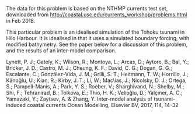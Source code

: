 The data for this problem is based on the NTHMP currents test set, downloaded from http://coastal.usc.edu/currents_workshop/problems.html in Feb 2018. 

This particular problem is an idealised simulation of the Tohoku tsunami in
Hilo Harbour. It is idealised in that it uses a simulated boundary forcing,
with modified bathymetry. See the paper below for a discussion of this problem,
and the results of an inter-model comparison.

Lynett, P. J.; Gately, K.; Wilson, R.; Montoya, L.; Arcas, D.; Aytore, B.; Bai, Y.; Bricker, J. D.; Castro, M. J.; Cheung, K. F.; David, C. G.; Dogan, G. G.; Escalante, C.; González-Vida, J. M.; Grilli, S. T.; Heitmann, T. W.; Horrillo, J.; Kânoğlu, U.; Kian, R.; Kirby, J. T.; Li, W.; Mac\ias, J.; Nicolsky, D. J.; Ortega, S.; Pampell-Manis, A.; Park, Y. S.; Roeber, V.; Sharghivand, N.; Shelby, M.; Shi, F.; Tehranirad, B.; Tolkova, E.; Thio, H. K.; Velioğlu, D.; Yalç&imath;ner, A. C.; Yamazaki, Y.; Zaytsev, A. & Zhang, Y. Inter-model analysis of tsunami-induced coastal currents Ocean Modelling, Elsevier BV, 2017, 114, 14-32
